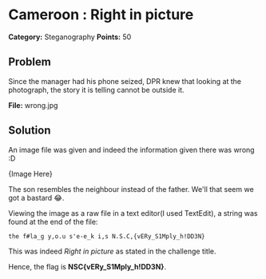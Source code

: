 # Cameroon : Right in picture
**Category:** Steganography
**Points:** 50


## Problem

Since the manager had his phone seized, DPR knew that looking at the photograph, the story it is telling cannot be outside it.

**File:** wrong.jpg

## Solution

An image file was given and indeed the information given there was wrong :D

{Image Here}

The son resembles the neighbour instead of the father. We'll that seem we got a bastard 😂.

Viewing the image as a raw file in a text editor(I used TextEdit), a string was found at the end of the file:

```
the f#la_g y,o.u s'e-e_k i,s N.S.C,{vERy_S1Mply_h!DD3N}
```

This was indeed *Right in picture* as stated in the challenge title.

Hence, the flag is **NSC{vERy_S1Mply_h!DD3N}**.
